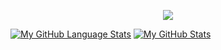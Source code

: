<p align="center">
<a href="https://linkedin.com/in/chrisondrovic/">
    <img src="https://img.shields.io/badge/-chris%20ondrovic-blue?style=for-the-badge&logo=Linkedin&logoColor=00AEFF&labelColor=black&color=black">
</a>
</p>

[![My GitHub Language Stats](https://github-readme-stats.vercel.app/api/top-langs/?username=ondrovic&langs_count=5&theme=tokyonight)]()
[![My GitHub Stats](https://github-readme-stats.vercel.app/api/?username=ondrovic&count_private=true&theme=tokyonight&showicons=true)]()


<!--
**ondrovic/ondrovic** is a ✨ _special_ ✨ repository because its `README.md` (this file) appears on your GitHub profile.

Here are some ideas to get you started:

- 🔭 I’m currently working on ...
- 🌱 I’m currently learning ...
- 👯 I’m looking to collaborate on ...
- 🤔 I’m looking for help with ...
- 💬 Ask me about ...
- 📫 How to reach me: ...
- 😄 Pronouns: ...
- ⚡ Fun fact: ...
-->
